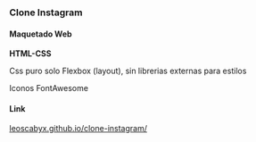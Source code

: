 ### Clone Instagram

#### Maquetado Web

**HTML-CSS**

Css puro solo Flexbox (layout), sin librerias externas para estilos

Iconos
FontAwesome

#### Link

[leoscabyx.github.io/clone-instagram/](https://leoscabyx.github.io/clone-instagram/)